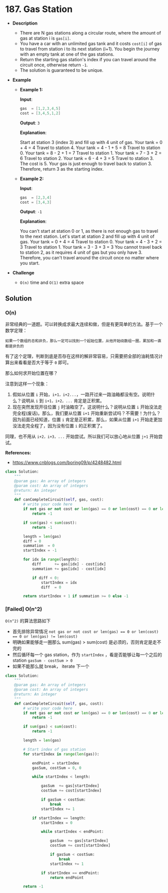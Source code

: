 # 187. Gas Station

- **Description**
    - There are N gas stations along a circular route, where the amount of gas at station i is `gas[i]`.
    - You have a car with an unlimited gas tank and it costs `cost[i]` of gas to travel from station i to its next station (i+1). You begin the journey with an empty tank at one of the gas stations.
    - Return the starting gas station's index if you can travel around the circuit once, otherwise return `-1`.
    - The solution is guaranteed to be unique.
- **Example**

    - **Example 1:**
    
        **Input**:
        
        ```c
        gas  = [1,2,3,4,5]
        cost = [3,4,5,1,2]
        ```
        
        **Output**: `3`
        
        **Explanation**:
        
        Start at station 3 (index 3) and fill up with 4 unit of gas. Your tank = 0 + 4 = 4
        Travel to station 4. Your tank = 4 - 1 + 5 = 8
        Travel to station 0. Your tank = 8 - 2 + 1 = 7
        Travel to station 1. Your tank = 7 - 3 + 2 = 6
        Travel to station 2. Your tank = 6 - 4 + 3 = 5
        Travel to station 3. The cost is 5. Your gas is just enough to travel back to station 3.
        Therefore, return 3 as the starting index.
    
    - **Example 2:**
    
        **Input**:
        
        ```c
        gas  = [2,3,4]
        cost = [3,4,3]
        ```
        
        **Output**: `-1`
        
        **Explanation**:
        
        You can't start at station 0 or 1, as there is not enough gas to travel to the next station.
        Let's start at station 2 and fill up with 4 unit of gas. Your tank = 0 + 4 = 4
        Travel to station 0. Your tank = 4 - 3 + 2 = 3
        Travel to station 1. Your tank = 3 - 3 + 3 = 3
        You cannot travel back to station 2, as it requires 4 unit of gas but you only have 3.
        Therefore, you can't travel around the circuit once no matter where you start.

- **Challenge**
    - `O(n)` time and `O(1)` extra space




## Solution

### O(n)

非常经典的一道题。可以转换成求最大连续和做，但是有更简单的方法。基于一个数学定理：

```
如果一个数组的总和非负，那么一定可以找到一个起始位置，从他开始绕数组一圈，累加和一直都是非负的
```

有了这个定理，判断到底是否存在这样的解非常容易，只需要把全部的油耗情况计算出来看看是否大于等于 `0` 即可。

那么如何求开始位置在哪？

注意到这样一个现象：

1. 假如从位置 `i` 开始，`i+1，i+2...`，一路开过来一路油箱都没有空。说明什么？说明从 `i` 到 `i+1，i+2，...` 肯定是正积累。
2. 现在突然发现开往位置 `j` 时油箱空了。这说明什么？说明从位置 `i` 开始没法走完全程(废话)。那么，我们要从位置 `i+1` 开始重新尝试吗？不需要！为什么？因为前面已经知道，位置 `i` 肯定是正积累，那么，如果从位置 `i+1` 开始走更加没法走完全程了，因为没有位置 `i` 的正积累了。

同理，也不用从 `i+2，i+3，...` 开始尝试。所以我们可以放心地从位置 `j+1` 开始尝试。


**References:**

- https://www.cnblogs.com/boring09/p/4248482.html


```python
class Solution:
    """
    @param gas: An array of integers
    @param cost: An array of integers
    @return: An integer
    """
    def canCompleteCircuit(self, gas, cost):
        # write your code here
        if not gas or not cost or len(gas) == 0 or len(cost) == 0 or len(gas) != len(cost):
            return -1

        if sum(gas) < sum(cost):
            return -1

        length = len(gas)
        diff = 0
        summation  = 0
        startIndex = -1

        for idx in range(length):
            diff      += gas[idx] - cost[idx]
            summation += gas[idx] - cost[idx]

            if diff < 0:
                startIndex = idx
                diff  = 0

        return startIndex + 1 if summation >= 0 else -1
```



### [Failed] O(n^2)

`O(n^2)` 的算法思路如下

- 首先排除异常情况 `not gas or not cost or len(gas) == 0 or len(cost) == 0 or len(gas) != len(cost)`
- 明确如果能够走一圈那么 sum(gas) > sum(cost) 是必须的，否则肯定是走不完的
- 然后循环每一个 gas station，作为 `startIndex` ，看是否能够让每一个之后的 station `gasSum - costSum > 0`
- 如果不能那么就 break， iterate 下一个



```python
class Solution:
    """
    @param gas: An array of integers
    @param cost: An array of integers
    @return: An integer
    """
    def canCompleteCircuit(self, gas, cost):
        # write your code here
        if not gas or not cost or len(gas) == 0 or len(cost) == 0 or len(gas) != len(cost):
            return -1

        if sum(gas) < sum(cost):
            return -1

        length = len(gas)

        # Start index of gas station
        for startIndex in range(len(gas)):

            endPoint = startIndex
            gasSum, costSum = 0, 0

            while startIndex < length:

                gasSum  += gas[startIndex]
                costSum += cost[startIndex]

                if gasSum < costSum:
                    break
                startIndex += 1

            if startIndex == length:
                startIndex = 0

                while startIndex < endPoint:

                    gasSum  += gas[startIndex]
                    costSum += cost[startIndex]

                    if gasSum < costSum:
                        break
                    startIndex += 1

                if startIndex == endPoint:
                    return endPoint

        return -1
```
